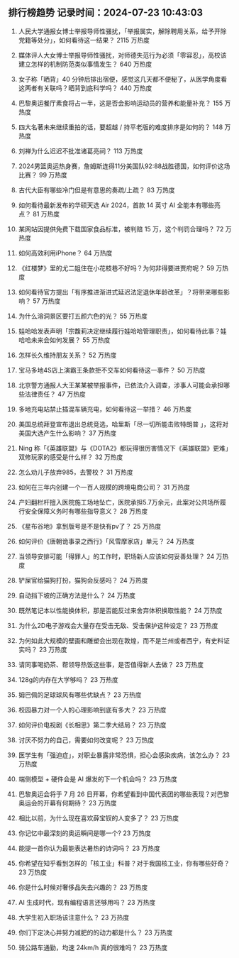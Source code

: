 
## 排行榜趋势 记录时间：2024-07-23 10:43:03
  
  1. 人民大学通报女博士举报导师性骚扰，「举报属实，解除聘用关系，给予开除党籍等处分」，如何看待这一结果？ 2115 万热度
    
  2. 媒体评人大女博士举报导师性骚扰，对师德失范行为必须「零容忍」，高校该建立怎样的机制防范类似事情发生？ 640 万热度
    
  3. 女子称「晒背」40 分钟后排出宿便，感觉这几天都不便秘了，从医学角度看这两者有关联吗？晒背到底科学吗？ 440 万热度
    
  4. 巴黎奥运餐厅素食将占一半，这是否会影响运动员的营养和能量补充？ 155 万热度
    
  5. 四大名著未来继续重拍的话，要超越 / 持平老版的难度排序是如何的？ 148 万热度
    
  6. 刘禅为什么迟迟不批准诸葛亮祠？ 113 万热度
    
  7. 2024男篮奥运热身赛，詹姆斯连得11分美国队92:88战胜德国，如何评价这场比赛？ 99 万热度
    
  8. 古代大臣有哪些冷门但是有意思的奏疏/上疏？ 83 万热度
    
  9. 如何看待最新发布的华硕天选 Air 2024，首款 14 英寸 AI 全能本有哪些亮点？ 81 万热度
    
  10. 某网站因提供免费下载国家食品标准，被判赔 15 万，这个判罚合理吗？ 72 万热度
    
  11. 如何高效利用iPhone？ 64 万热度
    
  12. 《红楼梦》里的尤二姐住在小花枝巷不好吗？为何非得要进贾府呢？ 59 万热度
    
  13. 如何看待官方提出「有序推进渐进式延迟法定退休年龄改革」？将带来哪些影响？ 57 万热度
    
  14. 为什么溶洞景区要打五颜六色的光？ 55 万热度
    
  15. 娃哈哈发表声明「宗馥莉决定继续履行娃哈哈管理职责」，如何看待此事？娃哈哈未来会如何发展？ 55 万热度
    
  16. 怎样长久维持朋友关系？ 52 万热度
    
  17. 宝马多地4S店上演霸王条款拒不交车如何看待这一事件？ 50 万热度
    
  18. 北京警方通报人大王某某被举报事件，已依法介入调查，涉事人可能会承担哪些法律责任？ 47 万热度
    
  19. 多地充电站禁止插混车辆充电，如何看待这一举措？ 46 万热度
    
  20. 美国总统拜登宣布退出总统竞选，哈里斯「尽一切所能击败特朗普 」，这将对美国大选产生什么影响？ 37 万热度
    
  21. Ning 称「《英雄联盟》与《DOTA2》都玩得很厉害情况下《英雄联盟》更难」双修玩家的感受是什么样？ 32 万热度
    
  22. 怎么劝儿子放弃985，去警校？ 31 万热度
    
  23. 如何在三年内创建一个一百人规模的跨境电商公司？ 31 万热度
    
  24. 产妇翻栏杆擅入医院施工场地坠亡，医院承担5.7万余元，此案对公共场所履行安全保障义务时有哪些指导意义？ 28 万热度
    
  25. 《星布谷地》拿到版号是不是快有pv了？ 25 万热度
    
  26. 如何评价《唐朝诡事录之西行》「风雪摩家店」单元？ 24 万热度
    
  27. 当领导安排可能「得罪人」的工作时，职场新人应该如何妥善处理？ 24 万热度
    
  28. 铲屎官给猫狗打扮，猫狗会反感吗？ 24 万热度
    
  29. 自动挡下坡的正确方法是什么？ 24 万热度
    
  30. 既然笔记本以性能换体积，那是否能反过来舍弃体积换取性能？ 24 万热度
    
  31. 为什么2D电子游戏会大量存在受击无敌、受击保护这种设定？ 23 万热度
    
  32. 为何如此大规模的壁画和雕塑会出现在敦煌，而不是兰州或者西宁，有史料证实吗？ 23 万热度
    
  33. 请同事喝奶茶、帮领导热饭这些事，是否值得新人去做？ 23 万热度
    
  34. 128g的内存在大学够吗？ 23 万热度
    
  35. 姆巴佩的足球球风有哪些优缺点？ 23 万热度
    
  36. 校园暴力对一个人的心理影响到底有多大？ 23 万热度
    
  37. 如何评价电视剧《长相思》第二季大结局？ 23 万热度
    
  38. 讨厌不努力的自己，需要如何改变呢？ 23 万热度
    
  39. 医学生有「强迫症」，对职业暴露非常恐惧，担心会感染疾病，该怎么办？ 23 万热度
    
  40. 端侧模型 + 硬件会是 AI 爆发的下一个机会吗？ 23 万热度
    
  41. 巴黎奥运会将于 7 月 26 日开幕，你希望看到中国代表团的哪些表现？对巴黎奥运会的开幕有何期待？ 23 万热度
    
  42. 相比以前，为什么现在喜欢薛宝钗的人变多了？ 23 万热度
    
  43. 你记忆中最深刻的奥运瞬间是哪一个? 23 万热度
    
  44. 能提一首你认为最能表达暑热的诗词吗？ 23 万热度
    
  45. 你希望在知乎看到怎样的「核工业」科普？对于我国核工业，你有哪些好奇？ 23 万热度
    
  46. 你是什么时候对奢侈品失去兴趣的？ 23 万热度
    
  47. AI 生成时代，现有编程语言还够用吗？ 23 万热度
    
  48. 大学生初入职场该注意什么？ 23 万热度
    
  49. 你们下定决心并努力减肥的的动力都是什么？ 23 万热度
    
  50. 骑公路车通勤，均速 24km/h 真的很难吗？ 23 万热度
    